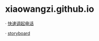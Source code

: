 # xiaowangzi.github.io

 · [快速调起电话](https://github.com/GuuHeng/fufeng/blob/master/openURL.md)
 
 · [storyboard](https://github.com/GuuHeng/fufeng/blob/master/Xib.md)
